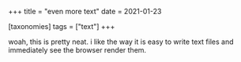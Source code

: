 +++
title = "even more text"
date = 2021-01-23

[taxonomies]
tags = ["text"]
+++

woah, this is pretty neat. i like the way it is easy to write text files and immediately see the browser render them.
